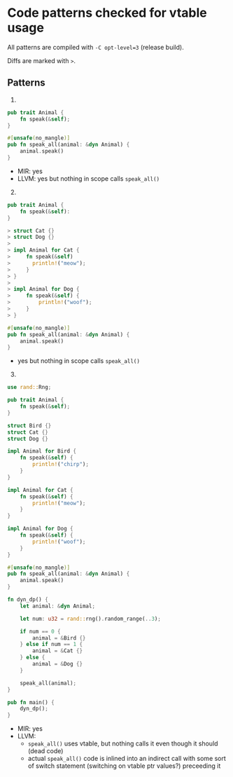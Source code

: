 # Code patterns checked for vtable usage

All patterns are compiled with `-C opt-level=3` (release build).

Diffs are marked with `>`.

## Patterns

1. 

```rust
pub trait Animal {
    fn speak(&self);
}

#[unsafe(no_mangle)]
pub fn speak_all(animal: &dyn Animal) {
    animal.speak()
}
```
- MIR: yes
- LLVM: yes but nothing in scope calls `speak_all()`

2. 

```rust
pub trait Animal {
    fn speak(&self):
}

> struct Cat {}
> struct Dog {}
> 
> impl Animal for Cat {
>     fn speak(&self)
> 		println!("meow");
>     }
> }
> 
> impl Animal for Dog {
>     fn speak(&self) {
>         println!("woof");
>     }
> }

#[unsafe(no_mangle)]
pub fn speak_all(animal: &dyn Animal) {
    animal.speak()
}
```
- yes but nothing in scope calls `speak_all()`

3.

```rust
use rand::Rng;

pub trait Animal {
    fn speak(&self);
}

struct Bird {}
struct Cat {}
struct Dog {}

impl Animal for Bird {
    fn speak(&self) {
        println!("chirp");
    }
}

impl Animal for Cat {
    fn speak(&self) {
        println!("meow");
    }
}

impl Animal for Dog {
    fn speak(&self) {
        println!("woof");
    }
}

#[unsafe(no_mangle)]
pub fn speak_all(animal: &dyn Animal) {
    animal.speak()
}

fn dyn_dp() {
    let animal: &dyn Animal;

    let num: u32 = rand::rng().random_range(..3);

    if num == 0 {
        animal = &Bird {}
    } else if num == 1 {
        animal = &Cat {}
    } else {
        animal = &Dog {}
    }

    speak_all(animal);
}

pub fn main() {
    dyn_dp();
}
```
- MIR: yes
- LLVM: 
	- `speak_all()` uses vtable, but nothing calls it even though it should (dead code)
	- actual `speak_all()` code is inlined into an indirect call with some sort of switch statement (switching on vtable ptr values?) preceeding it

